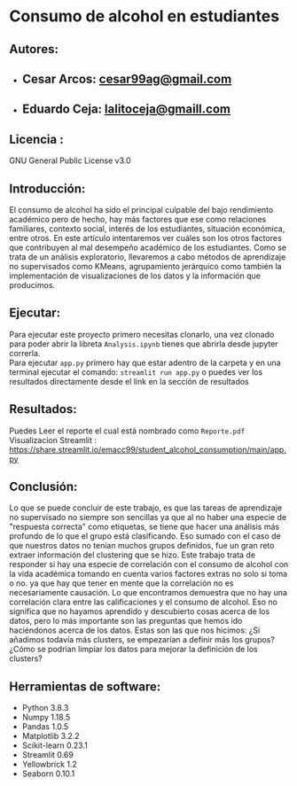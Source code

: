 # Consumo de alcohol en estudiantes

## Autores: 
* ## Cesar Arcos: cesar99ag@gmail.com
* ## Eduardo Ceja: lalitoceja@gmaill.com
## Licencia  : 
GNU General Public License v3.0
## Introducción:
El consumo de alcohol ha sido el principal culpable del bajo rendimiento académico pero de hecho, hay más factores que ese  como relaciones familiares, contexto social, interés de los estudiantes, situación económica, entre otros. En este artículo intentaremos ver cuáles son los otros factores que contribuyen al mal desempeño académico de los estudiantes. Como se trata de un análisis exploratorio, llevaremos a cabo métodos de aprendizaje no supervisados como KMeans, agrupamiento jerárquico como también la implementación de visualizaciones de los datos y la información que producimos.
## Ejecutar:
Para ejecutar este proyecto primero necesitas clonarlo, una vez clonado para poder abrir la libreta `Analysis.ipynb` tienes que abrirla desde jupyter correrla. <br>
Para ejecutar `app.py` primero hay que estar adentro de la carpeta y en una terminal ejecutar el comando: `streamlit run app.py` o puedes ver los resultados directamente desde el link en la sección de resultados
## Resultados:
Puedes Leer el reporte el cual está nombrado como `Reporte.pdf` <br>
Visualizacion Streamlit : https://share.streamlit.io/emacc99/student_alcohol_consumption/main/app.py
## Conclusión:
Lo que se puede concluir de este trabajo, es que las tareas de aprendizaje no supervisado no siempre son sencillas ya que al no haber una especie de "respuesta correcta" como etiquetas, se tiene que hacer una análisis más profundo de lo que el grupo está clasificando. Eso sumado con el caso de que nuestros datos no tenían muchos grupos definidos, fue un gran reto extraer información del clustering que se hizo. Este trabajo trata de responder si hay una especie de correlación con el consumo de alcohol con la vida académica tomando en cuenta varios factores extras no solo si toma o no. ya que hay que tener en mente que la correlación no es necesariamente causación. Lo que encontramos demuestra que no hay una correlación clara entre las calificaciones y el consumo de alcohol. Eso no significa que no hayamos aprendido y descubierto cosas acerca de los datos, pero lo más importante son las preguntas que hemos ido haciéndonos acerca de los datos. Estas son las que nos hicimos: ¿Si añadimos todavía más clusters, se empezarían a definir más los grupos? ¿Cómo se podrían limpiar los datos para mejorar la definición de los clusters? 
## Herramientas de software:
- Python 3.8.3
- Numpy 1.18.5
- Pandas 1.0.5
- Matplotlib 3.2.2
- Scikit-learn 0.23.1
- Streamlit 0.69
- Yellowbrick 1.2
- Seaborn 0.10.1



